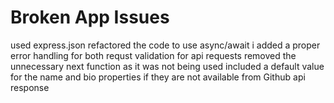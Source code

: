 # Broken App Issues
used express.json
refactored the code to use async/await
i added a proper error handling for both requst validation for api requests 
removed the unnecessary next function as it was not being used 
included a default value for the name and bio properties if they are not available from Github api response 